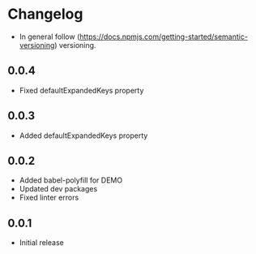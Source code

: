 # Changelog

* In general follow (https://docs.npmjs.com/getting-started/semantic-versioning) versioning.

## <next>

## 0.0.4
* Fixed defaultExpandedKeys property

## 0.0.3
* Added defaultExpandedKeys property

## 0.0.2
* Added babel-polyfill for DEMO
* Updated dev packages
* Fixed linter errors

## 0.0.1
* Initial release
